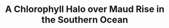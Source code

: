 ---
title: "A Chlorophyll Halo over Maud Rise in the Southern Ocean"
citation: "Ducrocq, B., Steiger, N., du Plessis, M.D., Sallée, J.B., Moreau, S., Swart, S., 2025. A Chlorophyll Halo over Maud Rise in the Southern Ocean. Submitted."
category: manuscripts
---